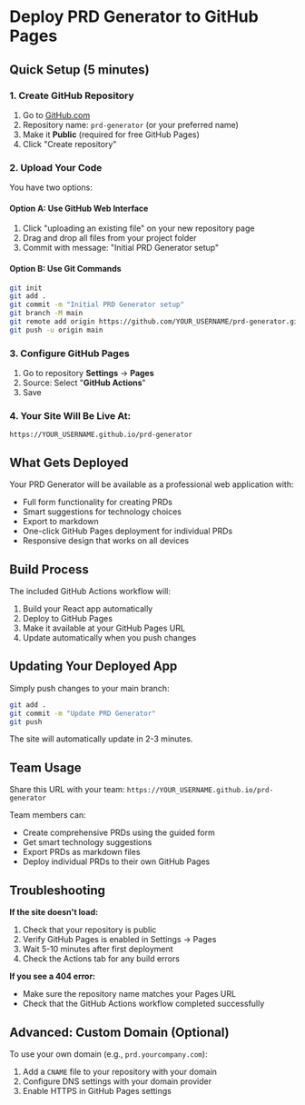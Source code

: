# Deploy PRD Generator to GitHub Pages

## Quick Setup (5 minutes)

### 1. Create GitHub Repository
1. Go to [GitHub.com](https://github.com/new)
2. Repository name: `prd-generator` (or your preferred name)
3. Make it **Public** (required for free GitHub Pages)
4. Click "Create repository"

### 2. Upload Your Code
You have two options:

#### Option A: Use GitHub Web Interface
1. Click "uploading an existing file" on your new repository page
2. Drag and drop all files from your project folder
3. Commit with message: "Initial PRD Generator setup"

#### Option B: Use Git Commands
```bash
git init
git add .
git commit -m "Initial PRD Generator setup"
git branch -M main
git remote add origin https://github.com/YOUR_USERNAME/prd-generator.git
git push -u origin main
```

### 3. Configure GitHub Pages
1. Go to repository **Settings** → **Pages**
2. Source: Select "**GitHub Actions**"
3. Save

### 4. Your Site Will Be Live At:
`https://YOUR_USERNAME.github.io/prd-generator`

## What Gets Deployed

Your PRD Generator will be available as a professional web application with:
- Full form functionality for creating PRDs
- Smart suggestions for technology choices
- Export to markdown
- One-click GitHub Pages deployment for individual PRDs
- Responsive design that works on all devices

## Build Process

The included GitHub Actions workflow will:
1. Build your React app automatically
2. Deploy to GitHub Pages
3. Make it available at your GitHub Pages URL
4. Update automatically when you push changes

## Updating Your Deployed App

Simply push changes to your main branch:
```bash
git add .
git commit -m "Update PRD Generator"
git push
```

The site will automatically update in 2-3 minutes.

## Team Usage

Share this URL with your team:
`https://YOUR_USERNAME.github.io/prd-generator`

Team members can:
- Create comprehensive PRDs using the guided form
- Get smart technology suggestions
- Export PRDs as markdown files
- Deploy individual PRDs to their own GitHub Pages

## Troubleshooting

**If the site doesn't load:**
1. Check that your repository is public
2. Verify GitHub Pages is enabled in Settings → Pages
3. Wait 5-10 minutes after first deployment
4. Check the Actions tab for any build errors

**If you see a 404 error:**
- Make sure the repository name matches your Pages URL
- Check that the GitHub Actions workflow completed successfully

## Advanced: Custom Domain (Optional)

To use your own domain (e.g., `prd.yourcompany.com`):
1. Add a `CNAME` file to your repository with your domain
2. Configure DNS settings with your domain provider
3. Enable HTTPS in GitHub Pages settings